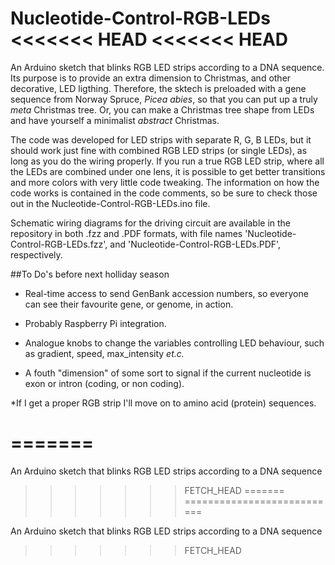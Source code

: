 Nucleotide-Control-RGB-LEDs
<<<<<<< HEAD
<<<<<<< HEAD
========================

An Arduino sketch that blinks RGB LED strips according to a DNA
sequence. Its purpose is to provide an extra dimension to Christmas, and other
decorative, LED ligthing. Therefore, the sktech is preloaded with a
gene sequence from Norway Spruce, *Picea abies*, so that you can put up
a truly *meta* Christmas tree. Or, you can make a Christmas tree shape
from LEDs and have yourself a minimalist *abstract* Christmas.

The code was developed for LED strips with separate R, G, B LEDs,
but it should work just fine with combined RGB LED strips (or single
LEDs), as long as you do the wiring properly. If you run a true RGB LED strip,
where all the LEDs are combined under one lens, it is possible to get better
transitions and more colors with very little code tweaking. The
information on how the code works is contained in the code comments, so be sure to check those out in the Nucleotide-Control-RGB-LEDs.ino file.

Schematic wiring diagrams for the driving circuit are available in the
repository in both .fzz and .PDF formats, with file names
'Nucleotide-Control-RGB-LEDs.fzz', and 'Nucleotide-Control-RGB-LEDs.PDF', respectively. 


##To Do's before next holliday season

* Real-time access to send GenBank accession numbers, so
everyone can see their favourite gene, or genome, in action.

* Probably Raspberry Pi integration.

* Analogue knobs to change the variables controlling LED behaviour, such as
gradient, speed, max_intensity *et.c.*

* A fouth "dimension" of some sort to signal if the current nucleotide
is exon or intron (coding, or non coding).

*If I get a proper RGB strip I'll move on to amino acid (protein) sequences.




=======
===========================

An Arduino sketch that blinks RGB LED strips according to a DNA sequence
>>>>>>> FETCH_HEAD
=======
===========================

An Arduino sketch that blinks RGB LED strips according to a DNA sequence
>>>>>>> FETCH_HEAD
